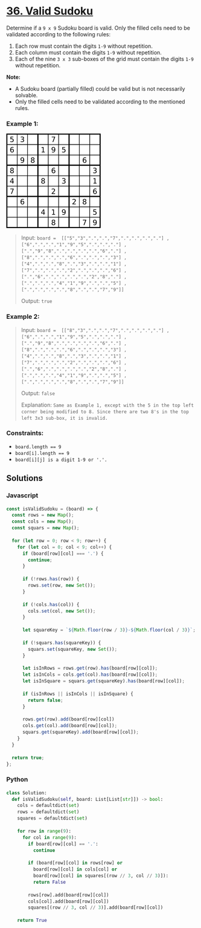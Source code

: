 # [36. Valid Sudoku](https://leetcode.com/problems/valid-sudoku/description/)

Determine if a `9 x 9` Sudoku board is valid. Only the filled cells need to be validated according to the following rules:

1. Each row must contain the digits `1-9` without repetition.
2. Each column must contain the digits `1-9` without repetition.
3. Each of the nine `3 x 3` sub-boxes of the grid must contain the digits `1-9` without repetition.

**Note:**

- A Sudoku board (partially filled) could be valid but is not necessarily solvable.
- Only the filled cells need to be validated according to the mentioned rules.


### Example 1:
![](./images/Sudoku-by-L2G-20050714.svg.png)
> Input: `board = 
[["5","3",".",".","7",".",".",".","."]
,["6",".",".","1","9","5",".",".","."]
,[".","9","8",".",".",".",".","6","."]
,["8",".",".",".","6",".",".",".","3"]
,["4",".",".","8",".","3",".",".","1"]
,["7",".",".",".","2",".",".",".","6"]
,[".","6",".",".",".",".","2","8","."]
,[".",".",".","4","1","9",".",".","5"]
,[".",".",".",".","8",".",".","7","9"]]`
>
> Output: `true`

### Example 2:
> Input: `board = 
[["8","3",".",".","7",".",".",".","."]
,["6",".",".","1","9","5",".",".","."]
,[".","9","8",".",".",".",".","6","."]
,["8",".",".",".","6",".",".",".","3"]
,["4",".",".","8",".","3",".",".","1"]
,["7",".",".",".","2",".",".",".","6"]
,[".","6",".",".",".",".","2","8","."]
,[".",".",".","4","1","9",".",".","5"]
,[".",".",".",".","8",".",".","7","9"]]`
>
> Output: `false`
>
> Explanation: `Same as Example 1, except with the 5 in the top left corner being modified to 8. Since there are two 8's in the top left 3x3 sub-box, it is invalid.`


### Constraints:
- `board.length == 9`
- `board[i].length == 9`
- `board[i][j] is a digit 1-9 or '.'.`


## Solutions

### Javascript
```javascript
const isValidSudoku = (board) => {
  const rows = new Map();
  const cols = new Map();
  const squars = new Map();

  for (let row = 0; row < 9; row++) {
    for (let col = 0; col < 9; col++) {
      if (board[row][col] === '.') {
        continue;
      }

      if (!rows.has(row)) {
        rows.set(row, new Set());
      }

      if (!cols.has(col)) {
        cols.set(col, new Set());
      }

      let squareKey = `${Math.floor(row / 3)}-${Math.floor(col / 3)}`;

      if (!squars.has(squareKey)) {
        squars.set(squareKey, new Set());
      }

      let isInRows = rows.get(row).has(board[row][col]);
      let isInCols = cols.get(col).has(board[row][col]);
      let isInSquare = squars.get(squareKey).has(board[row][col]);

      if (isInRows || isInCols || isInSquare) {
        return false;
      }

      rows.get(row).add(board[row][col])
      cols.get(col).add(board[row][col]);
      squars.get(squareKey).add(board[row][col]);
    }
  }
  
  return true;
};
```

### Python
```python
class Solution:
  def isValidSudoku(self, board: List[List[str]]) -> bool:
    cols = defaultdict(set)
    rows = defaultdict(set)
    squares = defaultdict(set)

    for row in range(9):
      for col in range(9):
        if board[row][col] == '.':
          continue
        
        if (board[row][col] in rows[row] or
          board[row][col] in cols[col] or
          board[row][col] in squares[(row // 3, col // 3)]):
          return False
        
        rows[row].add(board[row][col])
        cols[col].add(board[row][col])
        squares[(row // 3, col // 3)].add(board[row][col])

    return True
```